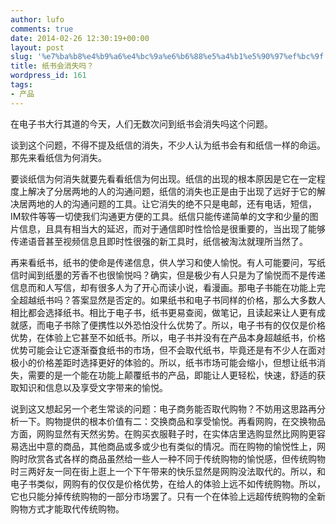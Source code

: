 ```yaml
---
author: lufo
comments: true
date: 2014-02-26 12:30:19+00:00
layout: post
slug: '%e7%ba%b8%e4%b9%a6%e4%bc%9a%e6%b6%88%e5%a4%b1%e5%90%97%ef%bc%9f'
title: 纸书会消失吗？
wordpress_id: 161
tags:
- 产品
---
```


在电子书大行其道的今天，人们无数次问到纸书会消失吗这个问题。

谈到这个问题，不得不提及纸信的消失，不少人认为纸书会有和纸信一样的命运。那先来看纸信为何消失。

要谈纸信为何消失就要先看看纸信为何出现。纸信的出现的根本原因是它在一定程度上解决了分居两地的人的沟通问题，纸信的消失也正是由于出现了远好于它的解决居两地的人的沟通问题的工具。让它消失的绝不只是电邮，还有电话，短信，IM软件等等一切使我们沟通更方便的工具。纸信只能传递简单的文字和少量的图片信息，且具有相当大的延迟，而对于通信即时性恰恰是很重要的，当出现了能够传递语音甚至视频信息且即时性很强的新工具时，纸信被淘汰就理所当然了。

再来看纸书，纸书的使命是传递信息，供人学习和使人愉悦。有人可能要问，写纸信时闻到纸墨的芳香不也很愉悦吗？确实，但是极少有人只是为了愉悦而不是传递信息而和人写信，却有很多人为了开心而读小说，看漫画。那电子书能在功能上完全超越纸书吗？答案显然是否定的。如果纸书和电子书同样的价格，那么大多数人相比都会选择纸书。相比于电子书，纸书更易查阅，做笔记，且读起来让人更有成就感，而电子书除了便携性以外恐怕没什么优势了。所以，电子书有的仅仅是价格优势，在体验上它甚至不如纸书。所以，电子书并没有在产品本身超越纸书，价格优势可能会让它逐渐蚕食纸书的市场，但不会取代纸书，毕竟还是有不少人在面对极小的价格差距时选择更好的体验的。所以，纸书市场可能会缩小，但想让纸书消失，需要的是一个能在功能上颠覆纸书的产品，即能让人更轻松，快速，舒适的获取知识和信息以及享受文字带来的愉悦。

说到这又想起另一个老生常谈的问题：电子商务能否取代购物？不妨用这思路再分析一下。购物提供的根本价值有二：交换商品和享受愉悦。再看网购，在交换物品方面，网购显然有天然劣势。在购买衣服鞋子时，在实体店里选购显然比网购更容易选出中意的商品，其他商品或多或少也有类似的情况。而在购物的愉悦性上，网购时欣赏各式各样的商品虽然给一些人一种不同于传统购物的愉悦感，但传统购物时三两好友一同在街上逛上一个下午带来的快乐显然是网购没法取代的。所以，和电子书类似，网购有的仅仅是价格优势，在给人的体验上远不如传统购物。所以，它也只能分掉传统购物的一部分市场罢了。只有一个在体验上远超传统购物的全新购物方式才能取代传统购物。
